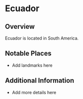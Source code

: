 # Ecuador
## Overview
Ecuador is located in South America.

## Notable Places
- Add landmarks here

## Additional Information
- Add more details here
